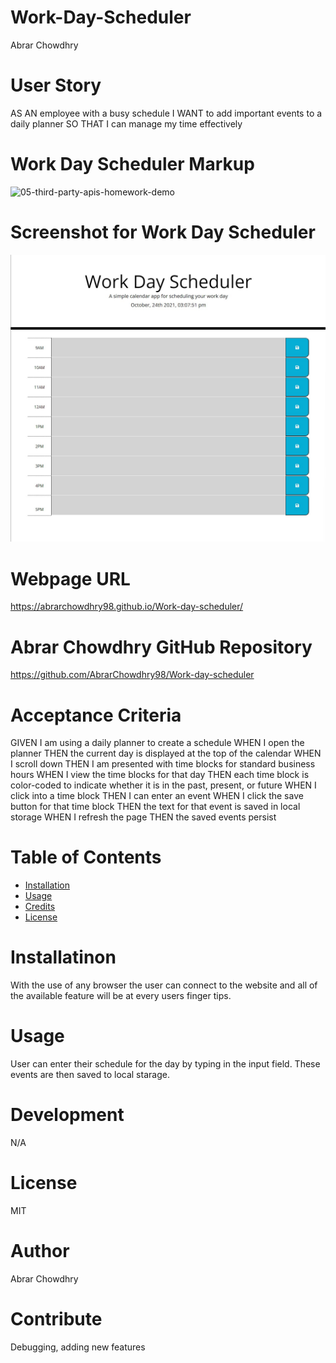 # Work-Day-Scheduler
Abrar Chowdhry



# User Story
AS AN employee with a busy schedule
I WANT to add important events to a daily planner
SO THAT I can manage my time effectively


# Work Day Scheduler Markup
![05-third-party-apis-homework-demo](https://user-images.githubusercontent.com/57843842/126826450-742ef873-cfae-426b-90bf-abcecb5337f1.gif)


# Screenshot for Work Day Scheduler
![Work-Day-Schedule-screenshot 2021-07-25 004749](https://github.com/AbrarChowdhry98/Work-day-scheduler/blob/main/assets/images/Screenshot%202021-10-24%20150844.jpg)


# Webpage URL
https://abrarchowdhry98.github.io/Work-day-scheduler/


# Abrar Chowdhry GitHub Repository
https://github.com/AbrarChowdhry98/Work-day-scheduler


# Acceptance Criteria
GIVEN I am using a daily planner to create a schedule
WHEN I open the planner
THEN the current day is displayed at the top of the calendar
WHEN I scroll down
THEN I am presented with time blocks for standard business hours
WHEN I view the time blocks for that day
THEN each time block is color-coded to indicate whether it is in the past, present, or future
WHEN I click into a time block
THEN I can enter an event
WHEN I click the save button for that time block
THEN the text for that event is saved in local storage
WHEN I refresh the page
THEN the saved events persist

# Table of Contents
* [Installation](#installation)
* [Usage](#usage)
* [Credits](#credits)
* [License](#license)


# Installatinon 
With the use of any browser the user can connect to the website and all of the available feature will be at every users finger tips.

# Usage 
User can enter their schedule for the day by typing in the input field. These events are then saved to local starage. 


# Development 
N/A

# License 
MIT

# Author
Abrar Chowdhry

# Contribute
Debugging, adding new features
